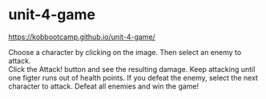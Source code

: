 # unit-4-game
https://kobbootcamp.github.io/unit-4-game/

Choose a character by clicking on the image.  Then select an enemy to attack.  
Click the Attack! button and see the resulting damage.  Keep attacking until 
one figter runs out of health points.  If you defeat the enemy, select the next 
character to attack.  Defeat all enemies and win the game!
